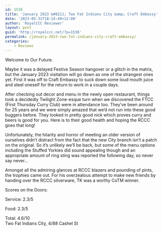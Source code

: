 ```yaml
---
id: 1536
title: 'January 2023 &#8211; Two Fat Indians City &amp; Craft Embassy'
date: '2023-05-31T18:14:49+12:00'
author: 'RoyalCCC Reviewer'
layout: post
guid: 'http://royalccc.net/?p=1536'
permalink: /january-2023-two-fat-indians-city-craft-embassy/
categories:
    - Reviews
---
```


Welcome to Our Future.

Maybe it was a delayed Festive Season hangover or a glitch in the matrix, but the January 2023 visitation will go down as one of the strangest ones yet. First it was off to Craft Embassy to suck down some loud mouth juice and steel oneself for the return to work in a couple days.

After checking out decor and menu in the newly open restaurant, things took a decidedly Twilight Zone-esque turn when we discovered the FTCC (First Thursday Curry Club) were in attendance too. They’ve been around for 25 years and we were simply amazed that we’d not run into these good buggers before. They looked in pretty good nick which proves curry and beers is good for you. Here is to their good health and hoping the RCCC goes that long!

Unfortunately, the hilarity and horror of meeting an older version of ourselves didn’t distract from the fact that the new City branch isn’t a patch on the original. So it’s unlikely we’ll be back, but some of the menu options including the Stuffed Yorkies did sound appealing though and an appropriate amount of ring sting was reported the following day, so never say never…

Amongst all the admiring glances at RCCC blazers and pounding of pints, the trophies came out. For his overzealous attempt to make new friends by handing over the RCCC silverware, TK was a worthy CoTM winner.

Scores on the Doors:

Service: 2.3/5

Food: 2.3/5

Total: 4.6/10  
Two Fat Indians City, 4/88 Cashel St
